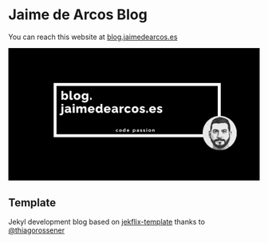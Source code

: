 
# Jaime de Arcos Blog 

You can reach this website at [blog.jaimedearcos.es](blog.jaimedearcos.es)

![](assets/img/blog-image.png)

## Template

Jekyl development blog based on [jekflix-template](https://github.com/thiagorossener/jekflix-template)
 thanks to [@thiagorossener](https://github.com/thiagorossener)
